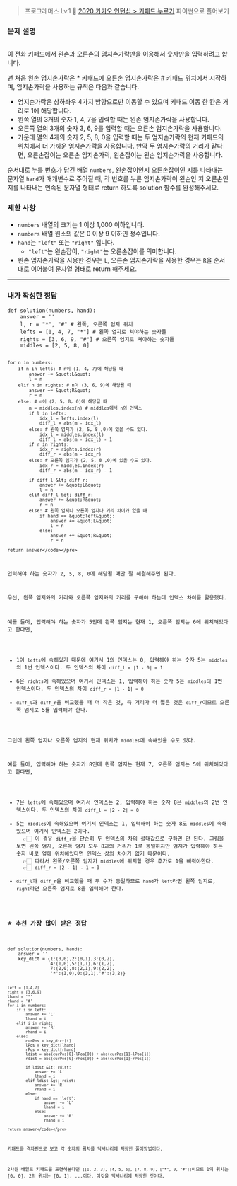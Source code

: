 <blockquote>
<p>프로그래머스 Lv.1 🌱
<a href="https://school.programmers.co.kr/learn/courses/30/lessons/67256">2020 카카오 인턴십 &gt; 키패드 누르기</a>
파이썬으로 풀어보기</p>
</blockquote>
<h3 id="문제-설명">문제 설명</h3>
<p><img alt="" src="https://velog.velcdn.com/images/yje9802/post/8723419f-f39b-4750-8561-86757a3f6c46/image.png" /></p>
<p>이 전화 키패드에서 왼손과 오른손의 엄지손가락만을 이용해서 숫자만을 입력하려고 합니다.</p>
<p>맨 처음 왼손 엄지손가락은 * 키패드에 오른손 엄지손가락은 # 키패드 위치에서 시작하며, 엄지손가락을 사용하는 규칙은 다음과 같습니다.</p>
<ul>
<li>엄지손가락은 상하좌우 4가지 방향으로만 이동할 수 있으며 키패드 이동 한 칸은 거리로 1에 해당합니다.</li>
<li>왼쪽 열의 3개의 숫자 1, 4, 7을 입력할 때는 왼손 엄지손가락을 사용합니다.</li>
<li>오른쪽 열의 3개의 숫자 3, 6, 9를 입력할 때는 오른손 엄지손가락을 사용합니다.</li>
<li>가운데 열의 4개의 숫자 2, 5, 8, 0을 입력할 때는 두 엄지손가락의 현재 키패드의 위치에서 더 가까운 엄지손가락을 사용합니다.
만약 두 엄지손가락의 거리가 같다면, 오른손잡이는 오른손 엄지손가락, 왼손잡이는 왼손 엄지손가락을 사용합니다.</li>
</ul>
<p>순서대로 누를 번호가 담긴 배열 <code>numbers</code>, 왼손잡이인지 오른손잡이인 지를 나타내는 문자열 <code>hand</code>가 매개변수로 주어질 때, 각 번호를 누른 엄지손가락이 왼손인 지 오른손인 지를 나타내는 연속된 문자열 형태로 return 하도록 solution 함수를 완성해주세요.</p>
<h3 id="제한-사항">제한 사항</h3>
<ul>
<li><code>numbers</code> 배열의 크기는 1 이상 1,000 이하입니다.</li>
<li><code>numbers</code> 배열 원소의 값은 0 이상 9 이하인 정수입니다.</li>
<li><code>hand</code>는 <code>&quot;left&quot;</code> 또는 <code>&quot;right&quot;</code> 입니다.<ul>
<li><code>&quot;left&quot;</code>는 왼손잡이, <code>&quot;right&quot;</code>는 오른손잡이를 의미합니다.</li>
</ul>
</li>
<li>왼손 엄지손가락을 사용한 경우는 <code>L</code>, 오른손 엄지손가락을 사용한 경우는 <code>R</code>을 순서대로 이어붙여 문자열 형태로 return 해주세요.</li>
</ul>
<hr />
<h3 id="내가-작성한-정답">내가 작성한 정답</h3>
<pre><code class="language-python">def solution(numbers, hand):
    answer = ''
    l, r = &quot;*&quot;, &quot;#&quot; # 왼쪽, 오른쪽 엄지 위치
    lefts = [1, 4, 7, &quot;*&quot;] # 왼쪽 엄지로 쳐야하는 숫자들
    rights = [3, 6, 9, &quot;#&quot;] # 오른쪽 엄지로 쳐야하는 숫자들
    middles = [2, 5, 8, 0]

    for n in numbers:
        if n in lefts: # n이 (1, 4, 7)에 해당될 때
            answer += &quot;L&quot;
            l = n 
        elif n in rights: # n이 (3, 6, 9)에 해당될 때
            answer += &quot;R&quot;
            r = n 
        else: # n이 (2, 5, 8, 0)에 해당될 때
            m = middles.index(n) # middles에서 n의 인덱스
            if l in lefts:
                idx_l = lefts.index(l)
                diff_l = abs(m - idx_l)
            else: # 왼쪽 엄지가 (2, 5, 8 ,0)에 있을 수도 있다. 
                idx_l = middles.index(l) 
                diff_l = abs(m - idx_l) - 1
            if r in rights:
                idx_r = rights.index(r)
                diff_r = abs(m - idx_r)
            else: # 오른쪽 엄지가 (2, 5, 8 ,0)에 있을 수도 있다. 
                idx_r = middles.index(r) 
                diff_r = abs(m - idx_r) - 1

            if diff_l &lt; diff_r:
                answer += &quot;L&quot;
                l = n
            elif diff_l &gt; diff_r:
                answer += &quot;R&quot;
                r = n
            else: # 왼쪽 엄지나 오른쪽 엄지나 거리 차이가 없을 때
                if hand == &quot;left&quot;:
                    answer += &quot;L&quot;
                    l = n
                else:
                    answer += &quot;R&quot;
                    r = n

    return answer</code></pre>
<p>입력해야 하는 숫자가 <code>2</code>, <code>5</code>, <code>8</code>, <code>0</code>에 해당될 때만 잘 해결해주면 된다.</p>
<p>우선, 왼쪽 엄지와의 거리와 오른쪽 엄지와의 거리를 구해야 하는데 인덱스 차이를 활용했다. </p>
<p>예를 들어, 입력해야 하는 숫자가 5인데 왼쪽 엄지는 현재 1, 오른쪽 엄지는 6에 위치해있다고 한다면,</p>
<ul>
<li>1이 <code>lefts</code>에 속해있기 때문에 여기서 1의 인덱스는 0, 입력해야 하는 숫자 5는 <code>middles</code>의 1번 인덱스이다. 두 인덱스의 차이 <code>diff_l = |1 - 0| = 1</code></li>
<li>6은 <code>rights</code>에 속해있으며 여기서 인덱스는 1, 입력해야 하는 숫자 5는 <code>middles</code>의 1번 인덱스이다. 두 인덱스의 차이 <code>diff_r = |1 - 1| = 0</code></li>
<li><code>diff_l</code>과 <code>diff_r</code>을 비교했을 때 더 작은 것, 즉 거리가 더 짧은 것은 <code>diff_r</code>이므로 오른쪽 엄지로 5를 입력해야 한다. </li>
</ul>
<p>그런데 왼쪽 엄지나 오른쪽 엄지의 현재 위치가 <code>middles</code>에 속해있을 수도 있다. </p>
<p>예를 들어, 입력해야 하는 숫자가 8인데 왼쪽 엄지는 현재 7, 오른쪽 엄지는 5에 위치해있다고 한다면,</p>
<ul>
<li>7은 <code>lefts</code>에 속해있으며 여기서 인덱스는 2, 입력해야 하는 숫자 8은 <code>middles</code>의 2번 인덱스이다. 두 인덱스의 차이 <code>diff_l = |2 - 2| = 0</code></li>
<li>5는 <code>middles</code>에 속해있으며 여기서 인덱스는 1, 입력해야 하는 숫자 8도 <code>middles</code>에 속해있으며 여기서 인덱스는 2이다. 
  👉🏻 이 경우 <code>diff_r</code>을 단순히 두 인덱스의 차의 절대값으로 구하면 안 된다. 그림을 보면 왼쪽 엄지, 오른쪽 엄지 모두 8과의 거리가 1로 동일하지만 엄지가 입력해야 하는 숫자 바로 옆에 위치해있다면 인덱스 상의 차이가 없기 때문이다.
  👉🏻 따라서 왼쪽/오른쪽 엄지가 <code>middles</code>에 위치할 경우 추가로 1을 빼줘야한다.
  👉🏻 <code>diff_r = |2 - 1| - 1 = 0</code></li>
<li><code>diff_l</code>과 <code>diff_r</code>을 비교했을 때 두 수가 동일하므로 <code>hand</code>가 <code>left</code>라면 왼쪽 엄지로, <code>right</code>라면 오른족 엄지로 8을 입력해야 한다. </li>
</ul>
<h3 id="⭐️-추천-가장-많이-받은-정답">⭐️ 추천 가장 많이 받은 정답</h3>
<pre><code class="language-python">def solution(numbers, hand):
    answer = ''
    key_dict = {1:(0,0),2:(0,1),3:(0,2),
                4:(1,0),5:(1,1),6:(1,2),
                7:(2,0),8:(2,1),9:(2,2),
                '*':(3,0),0:(3,1),'#':(3,2)}

    left = [1,4,7]
    right = [3,6,9]
    lhand = '*'
    rhand = '#'
    for i in numbers:
        if i in left:
            answer += 'L'
            lhand = i
        elif i in right:
            answer += 'R'
            rhand = i
        else:
            curPos = key_dict[i]
            lPos = key_dict[lhand]
            rPos = key_dict[rhand]
            ldist = abs(curPos[0]-lPos[0]) + abs(curPos[1]-lPos[1])
            rdist = abs(curPos[0]-rPos[0]) + abs(curPos[1]-rPos[1])

            if ldist &lt; rdist:
                answer += 'L'
                lhand = i
            elif ldist &gt; rdist:
                answer += 'R'
                rhand = i
            else:
                if hand == 'left':
                    answer += 'L'
                    lhand = i
                else:
                    answer += 'R'
                    rhand = i

    return answer</code></pre>
<p>키패드를 격자판으로 보고 각 숫자의 위치를 딕셔너리에 저장한 풀이방법이다. </p>
<p>2차원 배열로 키패드를 표현해본다면 <code>[[1, 2, 3], [4, 5, 6], [7, 8, 9], [&quot;*&quot;, 0, &quot;#&quot;]]</code>이므로 1의 위치는 [0, 0], 2의 위치는 [0, 1], ...이다. 이것을 딕셔너리에 저장한 것이다. </p>